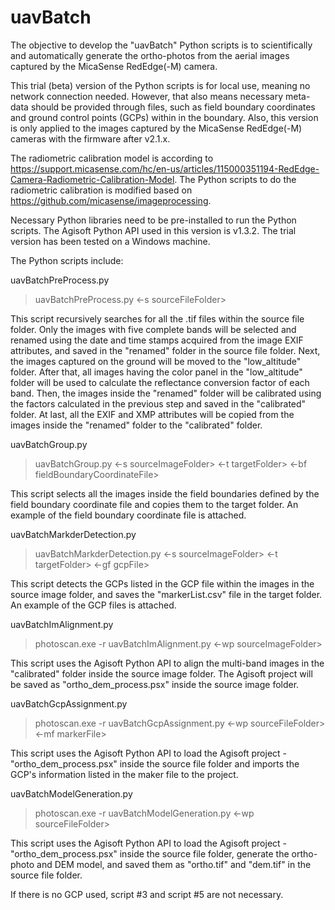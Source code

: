 # uavBatch
The objective to develop the "uavBatch" Python scripts is to scientifically and automatically generate the ortho-photos from the aerial images captured by the MicaSense RedEdge(-M) camera.

This trial (beta) version of the Python scripts is for local use, meaning no network connection needed. However, that also means necessary meta-data should be provided through files, such as field boundary coordinates and ground control points (GCPs) within in the boundary. Also, this version is only applied to the images captured by the MicaSense RedEdge(-M) cameras with the firmware after v2.1.x.

The radiometric calibration model is according to https://support.micasense.com/hc/en-us/articles/115000351194-RedEdge-Camera-Radiometric-Calibration-Model. The Python scripts to do the radiometric calibration is modified based on https://github.com/micasense/imageprocessing.

Necessary Python libraries need to be pre-installed to run the Python scripts. The Agisoft Python API used in this version is v1.3.2. The trial version has been tested on a Windows machine.

The Python scripts include:

uavBatchPreProcess.py
> uavBatchPreProcess.py <-s sourceFileFolder>

This script recursively searches for all the .tif files within the source file folder. Only the images with five complete bands will be selected and renamed using the date and time stamps acquired from the image EXIF attributes, and saved in the "renamed" folder in the source file folder. Next, the images captured on the ground will be moved to the "low_altitude" folder. After that, all images having the color panel in the "low_altitude" folder will be used to calculate the reflectance conversion factor of each band. Then, the images inside the "renamed" folder will be calibrated using the factors calculated in the previous step and saved in the "calibrated" folder. At last, all the EXIF and XMP attributes will be copied from the images inside the "renamed" folder to the "calibrated" folder.

uavBatchGroup.py
> uavBatchGroup.py <-s sourceImageFolder> <-t targetFolder> <-bf fieldBoundaryCoordinateFile>

This script selects all the images inside the field boundaries defined by the field boundary coordinate file and copies them to the target folder. An example of the field boundary coordinate file is attached.

uavBatchMarkderDetection.py
> uavBatchMarkderDetection.py <-s sourceImageFolder> <-t targetFolder> <-gf gcpFile>

This script detects the GCPs listed in the GCP file within the images in the source image folder, and saves the "markerList.csv" file in the target folder. An example of the GCP files is attached.

uavBatchImAlignment.py
> photoscan.exe -r uavBatchImAlignment.py <-wp sourceImageFolder>

This script uses the Agisoft Python API to align the multi-band images in the "calibrated" folder inside the source image folder. The Agisoft project will be saved as "ortho_dem_process.psx" inside the source image folder.

uavBatchGcpAssignment.py
> photoscan.exe -r uavBatchGcpAssignment.py <-wp sourceFileFolder> <-mf markerFile>

This script uses the Agisoft Python API to load the Agisoft project - "ortho_dem_process.psx" inside the source file folder and imports the GCP's information listed in the maker file to the project.

uavBatchModelGeneration.py
> photoscan.exe -r uavBatchModelGeneration.py <-wp sourceFileFolder>

This script uses the Agisoft Python API to load the Agisoft project - "ortho_dem_process.psx" inside the source file folder, generate the ortho-photo and DEM model, and saved them as "ortho.tif" and "dem.tif" in the source file folder.

If there is no GCP used, script #3 and script #5 are not necessary.
